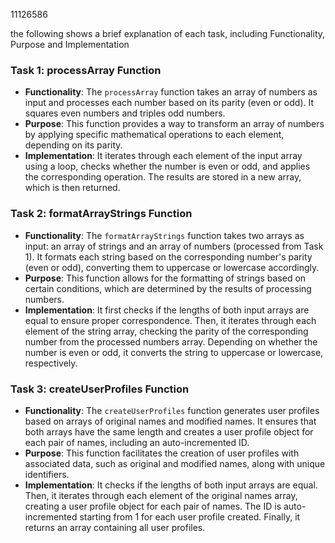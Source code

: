 11126586

the following shows a brief explanation of each task, including Functionality, Purpose and Implementation
### Task 1: processArray Function
- **Functionality**: The `processArray` function takes an array of numbers as input and processes each number based on its parity (even or odd). It squares even numbers and triples odd numbers.
- **Purpose**: This function provides a way to transform an array of numbers by applying specific mathematical operations to each element, depending on its parity.
- **Implementation**: It iterates through each element of the input array using a loop, checks whether the number is even or odd, and applies the corresponding operation. The results are stored in a new array, which is then returned.

### Task 2: formatArrayStrings Function
- **Functionality**: The `formatArrayStrings` function takes two arrays as input: an array of strings and an array of numbers (processed from Task 1). It formats each string based on the corresponding number's parity (even or odd), converting them to uppercase or lowercase accordingly.
- **Purpose**: This function allows for the formatting of strings based on certain conditions, which are determined by the results of processing numbers.
- **Implementation**: It first checks if the lengths of both input arrays are equal to ensure proper correspondence. Then, it iterates through each element of the string array, checking the parity of the corresponding number from the processed numbers array. Depending on whether the number is even or odd, it converts the string to uppercase or lowercase, respectively.

### Task 3: createUserProfiles Function
- **Functionality**: The `createUserProfiles` function generates user profiles based on arrays of original names and modified names. It ensures that both arrays have the same length and creates a user profile object for each pair of names, including an auto-incremented ID.
- **Purpose**: This function facilitates the creation of user profiles with associated data, such as original and modified names, along with unique identifiers.
- **Implementation**: It checks if the lengths of both input arrays are equal. Then, it iterates through each element of the original names array, creating a user profile object for each pair of names. The ID is auto-incremented starting from 1 for each user profile created. Finally, it returns an array containing all user profiles.
